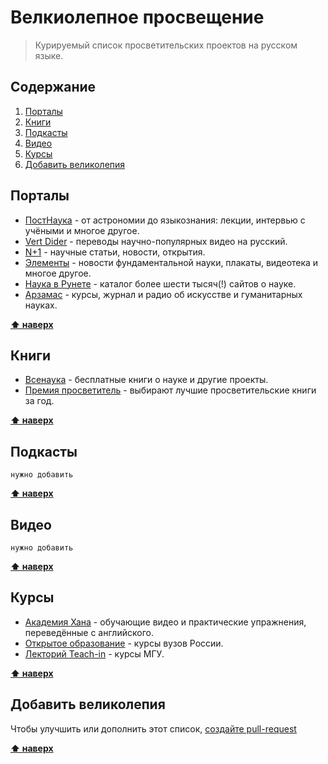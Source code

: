 # Велкиолепное просвещение 

> Курируемый список просветительских проектов на русском языке.

## Содержание

1. [Порталы](#Порталы)
1. [Книги](#Книги)
1. [Подкасты](#Подкасты)
1. [Видео](#Видео)
1. [Курсы](#Курсы)
1. [Добавить великолепия](#Добавить-великолепия)

## Порталы

* [ПостНаука](https://postnauka.ru/) - от астрономии до языкознания: лекции, интервью с учёными и многое другое.
* [Vert Dider](https://vertdider.tv/) - переводы научно-популярных видео на русский.
* [N+1](https://nplus1.ru/) - научные статьи, новости, открытия.
* [Элементы](https://elementy.ru/) - новости фундаментальной науки, плакаты, видеотека и многое другое.
* [Наука в Рунете](https://elementy.ru/catalog) - каталог более шести тысяч(!) сайтов о науке.
* [Арзамас](https://arzamas.academy/) - курсы, журнал и радио об искусстве и гуманитарных науках.

**[⬆ наверх](#содержание)**

## Книги

* [Всенаука](https://vsenauka.ru/knigi/besplatnyie-knigi.html) - бесплатные книги о науке и другие проекты.
* [Премия просветитель](http://premiaprosvetitel.ru/booksauthors/) - выбирают лучшие просветительские книги за год.

**[⬆ наверх](#содержание)**

## Подкасты

```нужно добавить```

**[⬆ наверх](#содержание)**

## Видео

```нужно добавить```

**[⬆ наверх](#содержание)**



## Курсы

* [Академия Хана](https://ru.khanacademy.org/) - обучающие видео и практические упражнения, переведённые с английского.
* [Открытое образование](https://openedu.ru/) - курсы вузов России.
* [Лекторий Teach-in](https://teach-in.ru/) - курсы МГУ.

**[⬆ наверх](#содержание)**

## Добавить великолепия

Чтобы улучшить или дополнить этот список, [создайте pull-request](https://github.com/urfu-2015/guides/blob/master/how-to-pull-request.md)

**[⬆ наверх](#содержание)**
